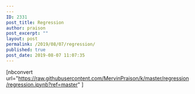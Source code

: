 ```yaml
---
---
ID: 2331
post_title: Regression
author: praison
post_excerpt: ""
layout: post
permalink: /2019/08/07/regression/
published: true
post_date: 2019-08-07 11:07:35
---
```

[nbconvert url="https://raw.githubusercontent.com/MervinPraison/k/master/regression/regression.ipynb?ref=master" ]